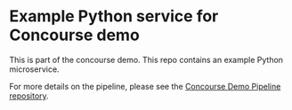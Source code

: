 # Example Python service for Concourse demo
This is part of the concourse demo. This repo contains an example Python microservice.

For more details on the pipeline, please see the
[Concourse Demo Pipeline repository](https://github.com/ONSdigital/concourse-demo-pipeline).


